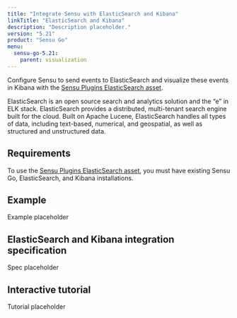```yaml
---
title: "Integrate Sensu with ElasticSearch and Kibana"
linkTitle: "ElasticSearch and Kibana"
description: "Description placeholder."
version: "5.21"
product: "Sensu Go"
menu:
  sensu-go-5.21:
    parent: visualization
---
```


Configure Sensu to send events to ElasticSearch and visualize these events in Kibana with the [Sensu Plugins ElasticSearch asset][1].

ElasticSearch is an open source search and analytics solution and the “e” in ELK stack.
ElasticSearch provides a distributed, multi-tenant search engine built for the cloud.
Built on Apache Lucene, ElasticSearch handles all types of data, including text-based, numerical, and geospatial, as well as structured and unstructured data.

## Requirements

To use the [Sensu Plugins ElasticSearch asset][1], you must have existing Sensu Go, ElasticSearch, and Kibana installations.

## Example

Example placeholder

## ElasticSearch and Kibana integration specification

Spec placeholder

## Interactive tutorial

Tutorial placeholder


[1]: https://bonsai.sensu.io/assets/sensu-plugins/sensu-plugins-elasticsearch

